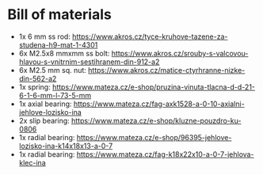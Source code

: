 # Bill of materials

 - 1x 6 mm ss rod: https://www.akros.cz/tyce-kruhove-tazene-za-studena-h9-mat-1-4301
 - 6x M2.5x8 mmxmm ss bolt: https://www.akros.cz/srouby-s-valcovou-hlavou-s-vnitrnim-sestihranem-din-912-a2
 - 6x M2.5 mm sq. nut: https://www.akros.cz/matice-ctyrhranne-nizke-din-562-a2
 - 1x spring: https://www.mateza.cz/e-shop/pruzina-vinuta-tlacna-d-d-21-6-1-6-mm-l-73-5-mm
 - 1x axial bearing: https://www.mateza.cz/fag-axk1528-a-0-10-axialni-jehlove-lozisko-ina
 - 2x slip bearing: https://www.mateza.cz/e-shop/kluzne-pouzdro-ku-0806
 - 1x radial bearing: https://www.mateza.cz/e-shop/96395-jehlove-lozisko-ina-k14x18x13-a-0-7
 - 1x radial bearing: https://www.mateza.cz/fag-k18x22x10-a-0-7-jehlova-klec-ina